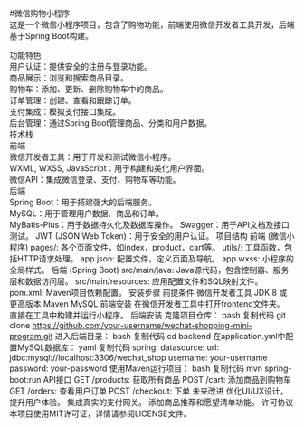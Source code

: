 #微信购物小程序  
这是一个微信小程序项目，包含了购物功能，前端使用微信开发者工具开发，后端基于Spring Boot构建。  

功能特色  
用户认证：提供安全的注册与登录功能。  
商品展示：浏览和搜索商品目录。  
购物车：添加、更新、删除购物车中的商品。  
订单管理：创建、查看和跟踪订单。  
支付集成：模拟支付接口集成。  
后台管理：通过Spring Boot管理商品、分类和用户数据。  
技术栈  
前端    
微信开发者工具：用于开发和测试微信小程序。  
WXML, WXSS, JavaScript：用于构建和美化用户界面。  
微信API：集成微信登录、支付、购物车等功能。  
后端  
Spring Boot：用于搭建强大的后端服务。  
MySQL：用于管理用户数据、商品和订单。  
MyBatis-Plus：用于数据持久化及数据库操作。
Swagger：用于API文档及接口测试。
JWT (JSON Web Token)：用于安全的用户认证。
项目结构
前端 (微信小程序)
pages/: 各个页面文件，如index，product，cart等。
utils/: 工具函数，包括HTTP请求处理。
app.json: 配置文件，定义页面及导航。
app.wxss: 小程序的全局样式。
后端 (Spring Boot)
src/main/java: Java源代码，包含控制器、服务层和数据访问层。
src/main/resources: 应用配置文件和SQL映射文件。
pom.xml: Maven项目依赖配置。
安装步骤
前提条件
微信开发者工具
JDK 8 或更高版本
Maven
MySQL
前端安装
在微信开发者工具中打开frontend文件夹。
直接在工具中构建并运行小程序。
后端安装
克隆项目仓库：
bash
复制代码
git clone https://github.com/your-username/wechat-shopping-mini-program.git
进入后端目录：
bash
复制代码
cd backend
在application.yml中配置MySQL数据库：
yaml
复制代码
spring:
  datasource:
    url: jdbc:mysql://localhost:3306/wechat_shop
    username: your-username
    password: your-password
使用Maven运行项目：
bash
复制代码
mvn spring-boot:run
API接口
GET /products: 获取所有商品
POST /cart: 添加商品到购物车
GET /orders: 查看用户订单
POST /checkout: 下单
未来改进
优化UI/UX设计，提升用户体验。
集成真实的支付网关。
添加商品推荐和愿望清单功能。
许可协议
本项目使用MIT许可证，详情请参阅LICENSE文件。
